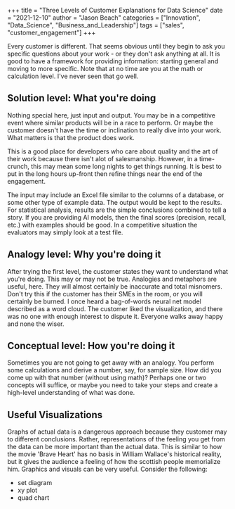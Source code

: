 
+++
title = "Three Levels of Customer Explanations for Data Science"
date = "2021-12-10"
author = "Jason Beach"
categories = ["Innovation", "Data_Science", "Business_and_Leadership"]
tags = ["sales", "customer_engagement"]
+++


Every customer is different.  That seems obvious until they begin to ask you specific questions about your work - or they don't ask anything at all.  It is good to have a framework for providing information: starting general and moving to more specific.  Note that at no time are you at the math or calculation level.  I've never seen that go well.


## Solution level: What you're doing

Nothing special here, just input and output.  You may be in a competitive event where similar products will be in a race to perform.  Or maybe the customer doesn't have the time or inclination to really dive into your work.  What matters is that the product does work.  

This is a good place for developers who care about quality and the art of their work because there isn't alot of salesmanship.  However, in a time-crunch, this may mean some long nights to get things running.  It is best to put in the long hours up-front then refine things near the end of the engagement.

The input may include an Excel file similar to the columns of a database, or some other type of example data.  The output would be kept to the results.  For statistical analysis, results are the simple conclusions combined to tell a story.  If you are providing AI models, then the final scores (precision, recall, etc.) with examples should be good.  In a competitive situation the evaluators may simply look at a test file.


## Analogy level: Why you're doing it

After trying the first level, the customer states they want to understand what you're doing.  This may or may not be true.  Analogies and metaphors are useful, here.  They will almost certainly be inaccurate and total misnomers.  Don't try this if the customer has their SMEs in the room, or you will certainly be burned.  I once heard a bag-of-words neural net model described as a word cloud.  The customer liked the visualization, and there was no one with enough interest to dispute it.  Everyone walks away happy and none the wiser.


## Conceptual level: How you're doing it

Sometimes you are not going to get away with an analogy.  You perform some calculations and derive a number, say, for sample size.  How did you come up with that number (without using math)?  Perhaps one or two concepts will suffice, or maybe you need to take your steps and create a high-level understanding of what was done.


## Useful Visualizations

Graphs of actual data is a dangerous approach because they customer may to different conclusions.  Rather, representations of the feeling you get from the data can be more important than the actual data.  This is similar to how the movie 'Brave Heart' has no basis in William Wallace's historical reality, but it gives the audience a feeling of how the scottish people memorialize him.  Graphics and visuals can be very useful.  Consider the following:

* set diagram
* xy plot
* quad chart
